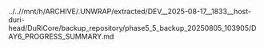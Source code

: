 ../..//mnt/h/ARCHIVE/.UNWRAP/extracted/DEV__2025-08-17__1833__host-duri-head/DuRiCore/backup_repository/phase5_5_backup_20250805_103905/DAY6_PROGRESS_SUMMARY.md